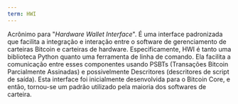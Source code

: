 ```yaml
---
term: HWI
---
```


Acrônimo para "*Hardware Wallet Interface*". É uma interface padronizada que facilita a integração e interação entre o software de gerenciamento de carteiras Bitcoin e carteiras de hardware. Especificamente, HWI é tanto uma biblioteca Python quanto uma ferramenta de linha de comando. Ela facilita a comunicação entre esses componentes usando PSBTs (Transações Bitcoin Parcialmente Assinadas) e possivelmente Descritores (descritores de script de saída). Esta interface foi inicialmente desenvolvida para o Bitcoin Core, e então, tornou-se um padrão utilizado pela maioria dos softwares de carteira.